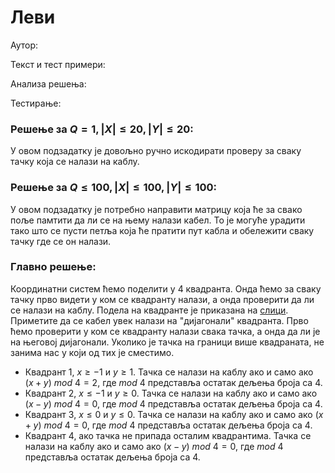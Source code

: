 ﻿
# Леви

  

Аутор: 

Текст и тест примери: 

Анализа решења: 

Тестирање:

  

### Решење за $Q=1, |X|\le 20,|Y| \le 20$:
У овом подзадатку је довољно ручно искодирати проверу за сваку тачку која се налази на каблу.
### Решење за $Q\le100, |X|\le 100,|Y| \le 100$:
У овом подзадатку је потребно направити матрицу која ће за свако поље памтити да ли се на њему налази кабел. То је могуће урадити тако што се пусти петља која ће пратити пут кабла и обележити сваку тачку где се он налази.
### Главно решење:
Координатни систем ћемо поделити у 4 квадранта. Онда ћемо за сваку тачку прво видети у ком се квадранту налази, а онда проверити да ли се налази на каблу. Подела на квадранте је приказана на [слици](https://drive.google.com/file/d/1RZBUhQhXM_lGc0zHxj5S4bgS8FccFDiF/view?usp=sharing). Приметите да се кабел увек налази на "дијагонали" квадранта. Прво ћемо проверити у ком се квадранту налази свака тачка, а онда да ли је на његовој дијагонали. Уколико је тачка на граници више квадраната, не занима нас у који од тих је сместимо.

 - Квадрант 1, $x\ge -1$ и $y\ge 1$. Taчка се налази на каблу ако и само ако $(x+y)$ $mod$ $4=2$, где $mod$ $4$ представља остатак дељења броја са $4$.
 - Квадрант 2, $x\le -1$ и $y\ge 0$. Taчка се налази на каблу ако и само ако $(x-y)$ $mod$ $4=0$, где $mod$ $4$ представља остатак дељења броја са $4$.
 - Квадрант 3, $x\le 0$ и $y\le 0$. Taчка се налази на каблу ако и само ако $(x+y)$ $mod$ $4=0$, где $mod$ $4$ представља остатак дељења броја са $4$.
 - Квадрант 4, ако тачка не припада осталим квадрантима. Taчка се налази на каблу ако и само ако $(x-y)$ $mod$ $4=0$, где $mod$ $4$ представља остатак дељења броја са $4$.

